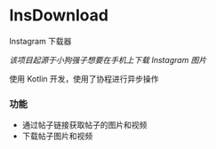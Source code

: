 # InsDownload

Instagram 下载器

*该项目起源于小狗强子想要在手机上下载 Instagram 图片*

使用 Kotlin 开发，使用了协程进行异步操作

### 功能

- 通过帖子链接获取帖子的图片和视频
- 下载帖子图片和视频
